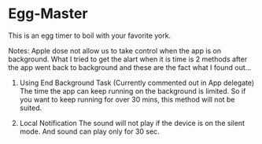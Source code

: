 # Egg-Master

This is an egg timer to boil with your favorite york.

Notes:
Apple dose not allow us to take control when the app is on background.
What I tried to get the alart when it is time is 2 methods after the app went back to background and these are the fact 
what I found out...

1. Using End Background Task (Currently commented out in App delegate)
    The time the app can keep running on the background is limited. So if you want to keep running for over 30 mins, 
    this method will not be suited.
    
2. Local Notification 
    The sound will not play if the device is on the silent mode. And sound can play only for 30 sec.
